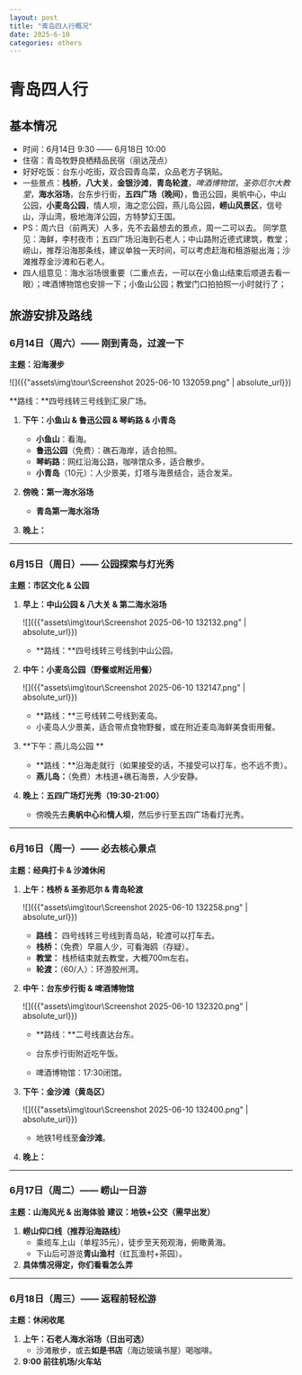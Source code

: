 ```yaml
---
layout: post
title: "青岛四人行概况"
date: 2025-6-10
categories: others
---
```

# 青岛四人行

## 基本情况

* 时间：6月14日 9:30 —— 6月18日 10:00
* 住宿：青岛牧野良栖精品民宿（丽达茂点）
* 好好吃饭：台东小吃街，双合园青岛菜，众品老方子锅贴。
* 一些景点：**栈桥**，**八大关**，**金银沙滩**，**青岛轮渡**，*啤酒博物馆*，*圣弥厄尔大教堂*，**海水浴场**，台东步行街，**五四广场（晚间）**，鲁迅公园，奥帆中心，中山公园，**小麦岛公园**，情人坝，海之恋公园，燕儿岛公园，**崂山风景区**，信号山，浮山湾，极地海洋公园，方特梦幻王国。
* PS：周六日（前两天）人多，先不去最想去的景点，周一二可以去。
  同学意见：海鲜，李村夜市；五四广场沿海到石老人；中山路附近德式建筑，教堂；崂山，推荐沿海那条线，建议单独一天时间，可以考虑赶海和租游艇出海；沙滩推荐金沙滩和石老人。
* 四人组意见：海水浴场很重要（二重点去，一可以在小鱼山结束后顺道去看一眼）；啤酒博物馆也安排一下；小鱼山公园；教堂门口拍拍照一小时就行了；

## 旅游安排及路线

### 6月14日（周六）—— 刚到青岛，过渡一下

**主题：沿海漫步**

![]({{"assets\img\tour\Screenshot 2025-06-10 132059.png" | absolute_url}})

**路线：**四号线转三号线到汇泉广场。

1. **下午：小鱼山 & 鲁迅公园 & 琴屿路 & 小青岛**

   * **小鱼山**：看海。

   - **鲁迅公园**（免费）：礁石海岸，适合拍照。
   - **琴屿路**：网红沿海公路，咖啡馆众多，适合散步。
   - **小青岛**（10元）：人少景美，灯塔与海景结合，适合发呆。

2. **傍晚：第一海水浴场**

   * **青岛第一海水浴场**

3. **晚上：**

------

### 6月15日（周日）—— 公园探索与灯光秀

**主题：市区文化 & 公园**

1. **早上：中山公园 & 八大关 & 第二海水浴场**

   ![]({{"assets\img\tour\Screenshot 2025-06-10 132132.png" | absolute_url}})

   * **路线：**四号线转三号线到中山公园。

2. **中午：小麦岛公园（野餐或附近用餐）**

   ![]({{"assets\img\tour\Screenshot 2025-06-10 132147.png" | absolute_url}})

   * **路线：**三号线转二号线到麦岛。

   - 小麦岛人少景美，适合带点食物野餐，或在附近麦岛海鲜美食街用餐。

3. **下午：燕儿岛公园 **

   * **路线：**沿海走就行（如果接受的话，不接受可以打车，也不远不贵）。

   - **燕儿岛：**（免费）木栈道+礁石海景，人少安静。

4. **晚上：五四广场灯光秀（19:30-21:00）**

   - 傍晚先去**奥帆中心**和**情人坝**，然后步行至五四广场看灯光秀。

------

### 6月16日（周一）—— 必去核心景点

**主题：经典打卡 & 沙滩休闲**

1. **上午：栈桥 & 圣弥厄尔 & 青岛轮渡**

   ![]({{"assets\img\tour\Screenshot 2025-06-10 132258.png" | absolute_url}})

   * **路线：** 四号线转三号线到青岛站，轮渡可以打车去。

   - **栈桥：**（免费）早晨人少，可看海鸥（存疑）。
   - **教堂：** 栈桥结束就去教堂，大概700m左右。
   - **轮渡：**（60/人）：环游胶州湾。

2. **中午：台东步行街 & 啤酒博物馆**

   ![]({{"assets\img\tour\Screenshot 2025-06-10 132320.png" | absolute_url}})

   * **路线：**二号线直达台东。

   * 台东步行街附近吃午饭。
   * 啤酒博物馆：17:30闭馆。

3. **下午：金沙滩（黄岛区）**

   ![]({{"assets\img\tour\Screenshot 2025-06-10 132400.png" | absolute_url}})

   - 地铁1号线至**金沙滩**。

4. **晚上：**

------

### 6月17日（周二）—— 崂山一日游

**主题：山海风光 & 出海体验**
**建议：地铁+公交（需早出发）**

1. **崂山仰口线（推荐沿海路线）**
   - 乘缆车上山（单程35元），徒步至天苑观海，俯瞰黄海。
   - 下山后可游览**青山渔村**（红瓦渔村+茶园）。
2. **具体情况得定，你们看看怎么弄**

------


### 6月18日（周三）—— 返程前轻松游

**主题：休闲收尾**

1. **上午：石老人海水浴场（日出可选）**
   - 沙滩散步，或去**如是书店**（海边玻璃书屋）喝咖啡。
2. **9:00 前往机场/火车站**

